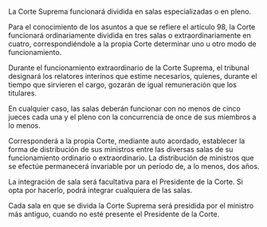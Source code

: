 La Corte Suprema funcionará dividida en salas especializadas o en pleno.

Para el conocimiento de los asuntos a que se refiere el artículo 98, la Corte funcionará ordinariamente dividida en tres salas o extraordinariamente en cuatro, correspondiéndole a la propia Corte determinar uno u otro modo de funcionamiento.

Durante el funcionamiento extraordinario de la Corte Suprema, el tribunal designará los relatores interinos que estime necesarios, quienes, durante el tiempo que sirvieren el cargo, gozarán de igual remuneración que los titulares.

En cualquier caso, las salas deberán funcionar con no menos de cinco jueces cada una y el pleno con la concurrencia de once de sus miembros a lo menos.

Corresponderá a la propia Corte, mediante auto acordado, establecer la forma de distribución de sus ministros entre las diversas salas de su funcionamiento ordinario o extraordinario. La distribución de ministros que se efectúe permanecerá invariable por un período de, a lo menos, dos años.

La integración de sala será facultativa para el Presidente de la Corte. Si opta por hacerlo, podrá integrar cualquiera de las salas.

Cada sala en que se divida la Corte Suprema será presidida por el ministro más antiguo, cuando no esté presente el Presidente de la Corte.
